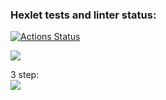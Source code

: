 ### Hexlet tests and linter status:
[![Actions Status](https://github.com/wail-hexlet/frontend-project-46/workflows/hexlet-check/badge.svg)](https://github.com/wail-hexlet/frontend-project-46/actions)

<a href="https://codeclimate.com/github/wail-hexlet/frontend-project-46/maintainability"><img src="https://api.codeclimate.com/v1/badges/365e979fcf305b5d86e8/maintainability" /></a>


3 step:<br />
<a href="https://asciinema.org/a/pNtjQoi0Ze8OYET07v4WePNFy" target="_blank"><img src="https://asciinema.org/a/pNtjQoi0Ze8OYET07v4WePNFy.svg" /></a>
